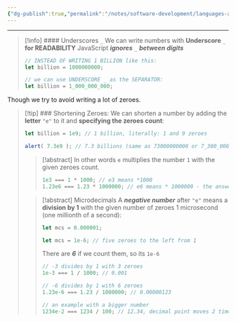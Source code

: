 ```yaml
---
{"dg-publish":true,"permalink":"/notes/software-development/languages-and-frameworks/web-development/front-end/javascript-vanilla/04-data-types/01-numbers/01-more-ways-to-write-a-number/","tags":["programming","webdevelopment","frontend","JavaScript"],"created":"2025-07-13T15:24:56.113+08:00"}
---
```



--- 

> [!info] #### Underscores `_`
> We can write numbers with __Underscore__ `_` __for READABILITY__
> JavaScript ___ignores___ `_` ___between digits___
> ```javascript
> // INSTEAD OF WRITING 1 BILLION like this:
> let billion = 1000000000;
> 
> // we can use UNDERSCORE _ as the SEPARATOR:
> let billion = 1_000_000_000;
> ```

Though we try to avoid writing a lot of zeroes.

> [!tip] ### Shortening Zeroes:
> We can shorten a number by adding the __letter__ `"e"` to it and __specifying the zeroes count__:
> ```javascript
> let billion = 1e9; // 1 billion, literally: 1 and 9 zeroes
> 
> alert( 7.3e9 ); // 7.3 billions (same as 73000000000 or 7_300_000_000)
> ```
>> [!abstract] In other words
>> `e` multiplies the number `1` with the given zeroes count.
>> ```javascript
>> 1e3 === 1 * 1000; // e3 means *1000
>> 1.23e6 === 1.23 * 1000000; // e6 means * 1000000 - the answer is 1,230,000
>> ```
>
>
>> [!abstract] Microdecimals
>> A ___negative number___ after `"e"` means a __division by 1__ with the given number of zeroes
>> 1 microsecond (one millionth of a second):
>> ```javascript
>> let mcs = 0.000001;
>> 
>> let mcs = 1e-6; // five zeroes to the left from 1
>> ```
>> There are ___6___ if we count them, so its `1e-6`
>>
>> ```javascript
>> // -3 divides by 1 with 3 zeroes
>> 1e-3 === 1 / 1000; // 0.001
>> 
>> // -6 divides by 1 with 6 zeroes
>> 1.23e-6 === 1.23 / 1000000; // 0.00000123
>> 
>> // an example with a bigger number
>> 1234e-2 === 1234 / 100; // 12.34, decimal point moves 2 times
>> ```



